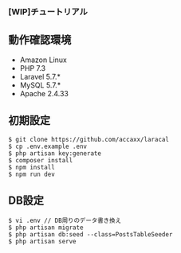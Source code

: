 ### [WIP]チュートリアル

## 動作確認環境
- Amazon Linux 
- PHP 7.3
- Laravel 5.7.*
- MySQL 5.7.*
- Apache 2.4.33

## 初期設定
```
$ git clone https://github.com/accaxx/laracal
$ cp .env.example .env
$ php artisan key:generate
$ composer install
$ npm install
$ npm run dev
```

## DB設定
```
$ vi .env // DB周りのデータ書き換え
$ php artisan migrate
$ php artisan db:seed --class=PostsTableSeeder
$ php artisan serve
```
